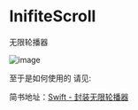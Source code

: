 # InifiteScroll
无限轮播器

![image](http://upload-images.jianshu.io/upload_images/1232706-d70b67d9eca1a861.gif?imageMogr2/auto-orient/strip)

至于是如何使用的  请见:

简书地址：[Swift - 封装无限轮播器](http://www.jianshu.com/p/06c44fd712d2)


